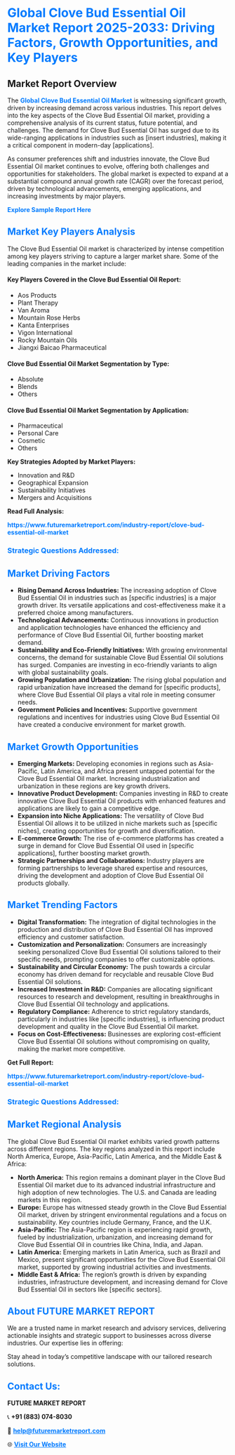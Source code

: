 <h1 style="color: #007BFF;">Global Clove Bud Essential Oil Market Report 2025-2033: Driving Factors, Growth Opportunities, and Key Players</h1>

<section id="overview">
<h2>Market Report Overview</h2>
<p>The <a href="https://www.futuremarketreport.com/industry-report/clove-bud-essential-oil-market" style="color: #007BFF; text-decoration: none;"><strong>Global Clove Bud Essential Oil Market</strong></a> is witnessing significant growth, driven by increasing demand across various industries. This report delves into the key aspects of the Clove Bud Essential Oil market, providing a comprehensive analysis of its current status, future potential, and challenges. The demand for Clove Bud Essential Oil has surged due to its wide-ranging applications in industries such as [insert industries], making it a critical component in modern-day [applications].</p>
<p>As consumer preferences shift and industries innovate, the Clove Bud Essential Oil market continues to evolve, offering both challenges and opportunities for stakeholders. The global market is expected to expand at a substantial compound annual growth rate (CAGR) over the forecast period, driven by technological advancements, emerging applications, and increasing investments by major players.</p>
</section>

<section id="overview">
<p><a href="https://www.futuremarketreport.com/request-sample/reportId=31329" style="color: #007BFF; text-decoration: none;"><strong>Explore Sample Report Here</strong></a></p>
</section>

<section id="key-players">
<h2 style="color: #007BFF;">Market Key Players Analysis</h2>
<p>The Clove Bud Essential Oil market is characterized by intense competition among key players striving to capture a larger market share. Some of the leading companies in the market include:</p>
<h4>Key Players Covered in the Clove Bud Essential Oil Report:</h4>
<ul><li>Aos Products</li><li>Plant Therapy</li><li>Van Aroma</li><li>Mountain Rose Herbs</li><li>Kanta Enterprises</li><li>Vigon International</li><li>Rocky Mountain Oils</li><li>Jiangxi Baicao Pharmaceutical</li></ul>
<h4>Clove Bud Essential Oil Market Segmentation by Type:</h4>
<ul><li>Absolute</li><li>Blends</li><li>Others</li></ul>

<h4>Clove Bud Essential Oil Market Segmentation by Application:</h4>
<ul><li>Pharmaceutical</li><li>Personal Care</li><li>Cosmetic</li><li>Others</li></ul>
<p><strong>Key Strategies Adopted by Market Players:</strong></p>
<ul>
<li>Innovation and R&D</li>
<li>Geographical Expansion</li>
<li>Sustainability Initiatives</li>
<li>Mergers and Acquisitions</li>
</ul>
</section>

<section>
<p><strong>Read Full Analysis: </strong></p><a href="https://www.futuremarketreport.com/industry-report/clove-bud-essential-oil-market" style="color: #007BFF; text-decoration: none;"><strong>https://www.futuremarketreport.com/industry-report/clove-bud-essential-oil-market</strong></a>
<h3 style="color: #007BFF;">Strategic Questions Addressed:</h3>
</section>

<section id="driving-factors">
<h2 style="color: #007BFF;">Market Driving Factors</h2>
<ul>
<li><strong>Rising Demand Across Industries:</strong> The increasing adoption of Clove Bud Essential Oil in industries such as [specific industries] is a major growth driver. Its versatile applications and cost-effectiveness make it a preferred choice among manufacturers.</li>
<li><strong>Technological Advancements:</strong> Continuous innovations in production and application technologies have enhanced the efficiency and performance of Clove Bud Essential Oil, further boosting market demand.</li>
<li><strong>Sustainability and Eco-Friendly Initiatives:</strong> With growing environmental concerns, the demand for sustainable Clove Bud Essential Oil solutions has surged. Companies are investing in eco-friendly variants to align with global sustainability goals.</li>
<li><strong>Growing Population and Urbanization:</strong> The rising global population and rapid urbanization have increased the demand for [specific products], where Clove Bud Essential Oil plays a vital role in meeting consumer needs.</li>
<li><strong>Government Policies and Incentives:</strong> Supportive government regulations and incentives for industries using Clove Bud Essential Oil have created a conducive environment for market growth.</li>
</ul>
</section>

<section id="growth-opportunities">
<h2 style="color: #007BFF;">Market Growth Opportunities</h2>
<ul>
<li><strong>Emerging Markets:</strong> Developing economies in regions such as Asia-Pacific, Latin America, and Africa present untapped potential for the Clove Bud Essential Oil market. Increasing industrialization and urbanization in these regions are key growth drivers.</li>
<li><strong>Innovative Product Development:</strong> Companies investing in R&D to create innovative Clove Bud Essential Oil products with enhanced features and applications are likely to gain a competitive edge.</li>
<li><strong>Expansion into Niche Applications:</strong> The versatility of Clove Bud Essential Oil allows it to be utilized in niche markets such as [specific niches], creating opportunities for growth and diversification.</li>
<li><strong>E-commerce Growth:</strong> The rise of e-commerce platforms has created a surge in demand for Clove Bud Essential Oil used in [specific applications], further boosting market growth.</li>
<li><strong>Strategic Partnerships and Collaborations:</strong> Industry players are forming partnerships to leverage shared expertise and resources, driving the development and adoption of Clove Bud Essential Oil products globally.</li>
</ul>
</section>

<section id="trending-factors">
<h2 style="color: #007BFF;">Market Trending Factors</h2>
<ul>
<li><strong>Digital Transformation:</strong> The integration of digital technologies in the production and distribution of Clove Bud Essential Oil has improved efficiency and customer satisfaction.</li>
<li><strong>Customization and Personalization:</strong> Consumers are increasingly seeking personalized Clove Bud Essential Oil solutions tailored to their specific needs, prompting companies to offer customizable options.</li>
<li><strong>Sustainability and Circular Economy:</strong> The push towards a circular economy has driven demand for recyclable and reusable Clove Bud Essential Oil solutions.</li>
<li><strong>Increased Investment in R&D:</strong> Companies are allocating significant resources to research and development, resulting in breakthroughs in Clove Bud Essential Oil technology and applications.</li>
<li><strong>Regulatory Compliance:</strong> Adherence to strict regulatory standards, particularly in industries like [specific industries], is influencing product development and quality in the Clove Bud Essential Oil market.</li>
<li><strong>Focus on Cost-Effectiveness:</strong> Businesses are exploring cost-efficient Clove Bud Essential Oil solutions without compromising on quality, making the market more competitive.</li>
</ul>
</section>

<section>
<p><strong>Get Full Report: </strong></p><a href="https://www.futuremarketreport.com/industry-report/clove-bud-essential-oil-market" style="color: #007BFF; text-decoration: none;"><strong>https://www.futuremarketreport.com/industry-report/clove-bud-essential-oil-market</strong></a>
<h3 style="color: #007BFF;">Strategic Questions Addressed:</h3>
</section>


<section id="regional-analysis">
<h2 style="color: #007BFF;">Market Regional Analysis</h2>
<p>The global Clove Bud Essential Oil market exhibits varied growth patterns across different regions. The key regions analyzed in this report include North America, Europe, Asia-Pacific, Latin America, and the Middle East & Africa:</p>
<ul>
<li><strong>North America:</strong> This region remains a dominant player in the Clove Bud Essential Oil market due to its advanced industrial infrastructure and high adoption of new technologies. The U.S. and Canada are leading markets in this region.</li>
<li><strong>Europe:</strong> Europe has witnessed steady growth in the Clove Bud Essential Oil market, driven by stringent environmental regulations and a focus on sustainability. Key countries include Germany, France, and the U.K.</li>
<li><strong>Asia-Pacific:</strong> The Asia-Pacific region is experiencing rapid growth, fueled by industrialization, urbanization, and increasing demand for Clove Bud Essential Oil in countries like China, India, and Japan.</li>
<li><strong>Latin America:</strong> Emerging markets in Latin America, such as Brazil and Mexico, present significant opportunities for the Clove Bud Essential Oil market, supported by growing industrial activities and investments.</li>
<li><strong>Middle East & Africa:</strong> The region’s growth is driven by expanding industries, infrastructure development, and increasing demand for Clove Bud Essential Oil in sectors like [specific sectors].</li>
</ul>
</section>

<footer>
<h2 style="color: #007BFF;">About FUTURE MARKET REPORT</h2>
<p>We are a trusted name in market research and advisory services, delivering actionable insights and strategic support to businesses across diverse industries. Our expertise lies in offering:</p>

<p>Stay ahead in today’s competitive landscape with our tailored research solutions.</p>

<h2 style="color: #007BFF;">Contact Us:</h2>
<p><strong>FUTURE MARKET REPORT</strong></p>
<p>📞 <strong>+91 (883) 074-8030</strong></p>
<p>📧 <strong><a href="mailto:help@futuremarketreport.com" style="color: #007BFF;">help@futuremarketreport.com</a></strong></p>
<p>🌐 <strong><a href="https://www.futuremarketreport.com/" style="color: #007BFF;">Visit Our Website</a></strong></p>
</footer>